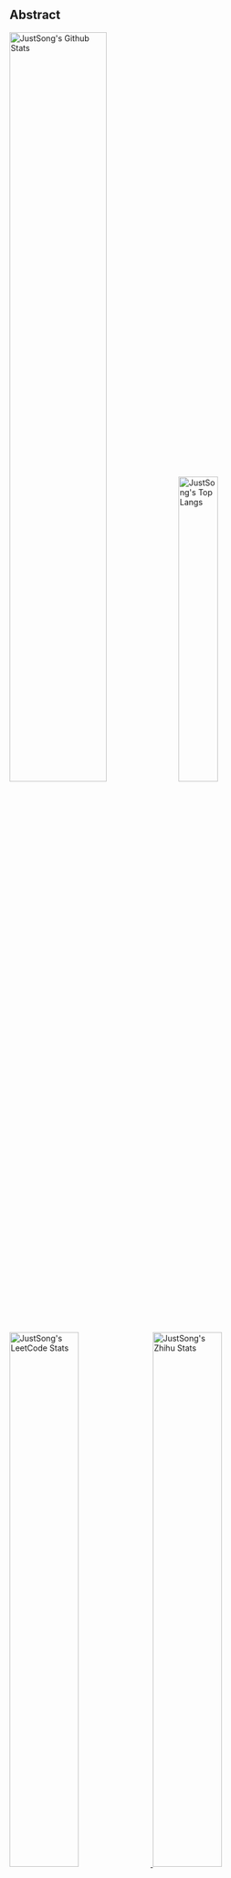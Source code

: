 ## Abstract
<p>
  <img src="https://github-readme-stats.vercel.app/api?username=songquanpeng&show_icons=true&hide_border=true" alt="JustSong's Github Stats" width="58%" />
  <img src="https://github-readme-stats.vercel.app/api/top-langs/?username=songquanpeng&layout=compact&hide_border=true&langs_count=10" alt="JustSong's Top Langs" width="37%" /> 
</p>

<a href="https://github.com/songquanpeng/stats-cards">
<p>
  <img src="https://stats.justsong.cn/api/leetcode/?username=quanpeng&theme=light" alt="JustSong's LeetCode Stats" width="49%" />
  <img src="https://stats.justsong.cn/api/zhihu/?username=songwonderful&theme=light" alt="JustSong's Zhihu Stats" width="49%" /> 
</p>
</a>

![skills](https://skillicons.dev/icons?i=c,cpp,go,py,html,css,js,nodejs,java,md,pytorch,tensorflow,flask,fastapi,express,qt,react,cmake,docker,git,linux,nginx,mysql,redis,sqlite,githubactions,heroku,vercel,visualstudio,vscode)


## Top Projects
|Project|Description|Stars|
|:--|:--|:--|
|[message-pusher](https://github.com/songquanpeng/message-pusher)|搭建专属于你的消息推送服务，支持多种消息推送方式，支持 Markdown，仅单可执行文件，开箱即用|`1027⭐`|
|[go-file](https://github.com/songquanpeng/go-file)|基于 Go 的文件分享工具，仅单可执行文件，开箱即用，内置图床和视频播放页面. File sharing tool based on Go.|`513⭐`|
|[one-api](https://github.com/songquanpeng/one-api)|All in one 的 OpenAI 接口，整合各种 API 访问方式，也可作为 OpenAI API 代理使用，仅单可执行文件，已打包好 Docker 镜像，一键部署，开箱即用|`290⭐`|
|[pytorch-template](https://github.com/songquanpeng/pytorch-template)|To be the world's best PyTorch project template.|`180⭐`|
|[stats-cards](https://github.com/songquanpeng/stats-cards)|在 README 中展示你在知乎，GitHub，B 站，LeetCode，掘金，CSDN，牛客等网站的数据，也可用于服务状态监控. Show your LeetCode & GitHub stats in GitHub Profile.|`150⭐`|
|[pronunciation-corrector](https://github.com/songquanpeng/pronunciation-corrector)|拯救你的英语发音，告别因发音错误带来的尴尬！|`120⭐`|
|[blog](https://github.com/songquanpeng/blog)|基于 Node.js 的个人博客系统. Node.js based blog system.|`45⭐`|
|[go-public](https://github.com/songquanpeng/go-public)|基于 Go 的端口转发工具，开箱即用. Yet another port forward tool, but easy to use.|`29⭐`|
|[battle-city](https://github.com/songquanpeng/battle-city)|基于 TypeScript 的《坦克大战》的非标准实现. Yet another Battle City implementation with TypeScript.|`23⭐`|
|[microblog](https://github.com/songquanpeng/microblog)|基于 Go 的个人微博客，一个供你闲言碎语的地方. Go based microblog system.|`21⭐`|

## Recent Updates
|Project|Description|Last Update|
|:--|:--|:--|
|[picgo-plugin-gofile](https://github.com/songquanpeng/picgo-plugin-gofile)|PicGo plugin for Go File|![2023-05-07 14:52:13](https://img.shields.io/badge/2023--05--07-14%3A52%3A13-brightgreen?style=flat-square)|
|[message-pusher](https://github.com/songquanpeng/message-pusher)|搭建专属于你的消息推送服务，支持多种消息推送方式，支持 Markdown，仅单可执行文件，开箱即用|![2023-05-07 13:33:20](https://img.shields.io/badge/2023--05--07-13%3A33%3A20-brightgreen?style=flat-square)|
|[one-api](https://github.com/songquanpeng/one-api)|All in one 的 OpenAI 接口，整合各种 API 访问方式，也可作为 OpenAI API 代理使用，仅单可执行文件，已打包好 Docker 镜像，一键部署，开箱即用|![2023-05-05 21:56:52](https://img.shields.io/badge/2023--05--05-21%3A56%3A52-brightgreen?style=flat-square)|
|[gofile-cli](https://github.com/songquanpeng/gofile-cli)|[WIP] CLI for Go File.|![2023-05-05 18:12:02](https://img.shields.io/badge/2023--05--05-18%3A12%3A02-brightgreen?style=flat-square)|
|[go-file](https://github.com/songquanpeng/go-file)|基于 Go 的文件分享工具，仅单可执行文件，开箱即用，内置图床和视频播放页面. File sharing tool based on Go.|![2023-05-05 15:25:38](https://img.shields.io/badge/2023--05--05-15%3A25%3A38-brightgreen?style=flat-square)|
|[go-text](https://github.com/songquanpeng/go-text)|基于 Go 的终端风格在线聊天工具，仅单可执行文件，开箱即用. Go based terminal-style chat room.|![2023-05-05 13:27:17](https://img.shields.io/badge/2023--05--05-13%3A27%3A17-brightgreen?style=flat-square)|
|[wechat-server](https://github.com/songquanpeng/wechat-server)|微信公众号的后端，为其他系统提供微信登录验证功能|![2023-05-05 13:27:10](https://img.shields.io/badge/2023--05--05-13%3A27%3A10-brightgreen?style=flat-square)|
|[gin-template](https://github.com/songquanpeng/gin-template)|用于 Gin & React 项目的模板. Template for Gin & React projects.|![2023-05-05 13:24:46](https://img.shields.io/badge/2023--05--05-13%3A24%3A46-brightgreen?style=flat-square)|
|[microblog](https://github.com/songquanpeng/microblog)|基于 Go 的个人微博客，一个供你闲言碎语的地方. Go based microblog system.|![2023-05-05 10:46:10](https://img.shields.io/badge/2023--05--05-10%3A46%3A10-brightgreen?style=flat-square)|
|[server-monitor](https://github.com/songquanpeng/server-monitor)|Monitor GPU usages across multi servers.|![2023-05-05 10:25:34](https://img.shields.io/badge/2023--05--05-10%3A25%3A34-brightgreen?style=flat-square)|



*Last updated on: 2023-05-07 20:26:28*
